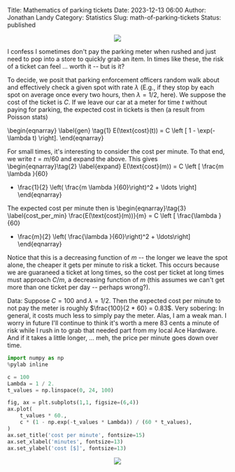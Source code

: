 Title: Mathematics of parking tickets
Date: 2023-12-13 06:00
Author: Jonathan Landy
Category: Statistics
Slug: math-of-parking-tickets
Status: published

<p align="center">
         <img src="images/take_the_ticket.jpg">
</p>


I confess I sometimes don't pay the parking meter when rushed and just need to
pop into a store to quickly grab an item.  In times like these, the risk of a
ticket can feel ...  worth it -- but is it?

To decide, we posit that parking enforcement officers random walk about and
effectively check a given spot with rate $\lambda$ (E.g., if they stop by each
spot on average once every two hours, then $\lambda = 1 / 2$, here).  We
suppose the cost of the ticket is $C$.  If we leave our car at a meter for time
$t$ without paying for parking, the expected cost in tickets is then (a result
from Poisson stats)

\begin{eqnarray} \label{gen} \tag{1}
E(\text{cost}(t)) = C \left [ 1 - \exp(-\lambda t) \right].
\end{eqnarray} 

For small times, it's interesting to consider the cost per minute.  To that
end, we write $t = m / 60$ and expand the above.  This gives
\begin{eqnarray}\tag{2} \label{expand}
E(\text{cost}(m)) =
 C \left [ \frac{m \lambda }{60}
- \frac{1}{2} \left(  \frac{m \lambda }{60}\right)^2 + \ldots \right]
\end{eqnarray}

The expected cost per minute then is
\begin{eqnarray}\tag{3} \label{cost_per_min}
\frac{E(\text{cost}(m))}{m} =
 C \left [ \frac{\lambda }{60}
- \frac{m}{2} \left(  \frac{\lambda }{60}\right)^2 + \ldots\right]
\end{eqnarray}

Notice that this is a decreasing function of $m$ -- the longer we leave the
spot alone, the cheaper it gets per minute to risk a ticket.  This occurs
because we are guaraneed a ticket at long times, so the cost per ticket at long
times must approach $C / m$, a decreasing function of $m$ (this assumes we
can't get more than one ticket per day -- perhaps wrong?).

Data:  Suppose $C = 100$ and $\lambda = 1 / 2$.  Then the expected cost per
minute to not pay the meter is roughly $\frac{100}{2 * 60} = 0.83$.  Very
sobering: In general, it costs much less to simply pay the meter. Alas, I am a
weak man. I worry in future I'll continue to think it's worth a mere $83$ cents
a minute of risk while I rush in to grab that needed part from my local Ace
Hardware.  And if it takes a little longer, ... meh, the price per minute goes
down over time.


```python
import numpy as np
%pylab inline

c = 100
Lambda = 1 / 2.
t_values = np.linspace(0, 24, 100)

fig, ax = plt.subplots(1,1, figsize=(6,4))
ax.plot(
    t_values * 60.,
    c * (1 - np.exp(-t_values * Lambda)) / (60 * t_values),
)
ax.set_title('cost per minute', fontsize=15)
ax.set_xlabel('minutes', fontsize=13)
ax.set_ylabel('cost [$]', fontsize=13)
```

<p align="center">
         <img src="images/parking.png">
</p>


